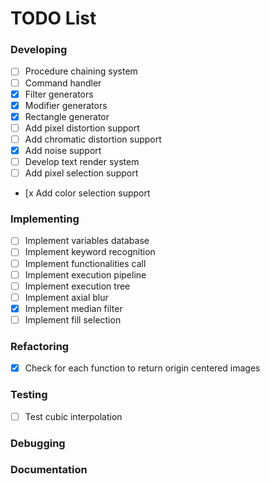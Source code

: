 # TODO List

### Developing
- [ ] Procedure chaining system
- [ ] Command handler
- [x] Filter generators
- [x] Modifier generators
- [x] Rectangle generator
- [ ] Add pixel distortion support
- [ ] Add chromatic distortion support
- [x] Add noise support
- [ ] Develop text render system
- [ ] Add pixel selection support
- [x Add color selection support

### Implementing
- [ ] Implement variables database
- [ ] Implement keyword recognition
- [ ] Implement functionalities call
- [ ] Implement execution pipeline
- [ ] Implement execution tree
- [ ] Implement axial blur
- [x] Implement median filter
- [ ] Implement fill selection

### Refactoring
- [x] Check for each function to return origin centered images

### Testing
- [ ] Test cubic interpolation

### Debugging

### Documentation

